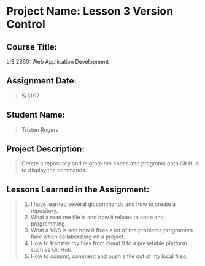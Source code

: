 # Project Name:  Lesson 3 Version Control

## Course Title:
LIS 2360:  Web Application Development

## Assignment Date:  
> 5/31/17

## Student Name:  
> Tristen Rogers

## Project Description:
> Create a repository and migrate the codes and programs onto Git Hub to display the commands.

## Lessons Learned in the Assignment:
>1. I have learned several git commands and how to create a repository.
>2. What a read me file is and how it relates to code and programming.
>3. What a VCS is and how it fixes a lot of the problems programers face when collaberating on a project.
>4. How to transfer my files from cloud 9 to a presetable platform such as Git Hub.
>5. How to commit, comment and push a file out of my local files.
